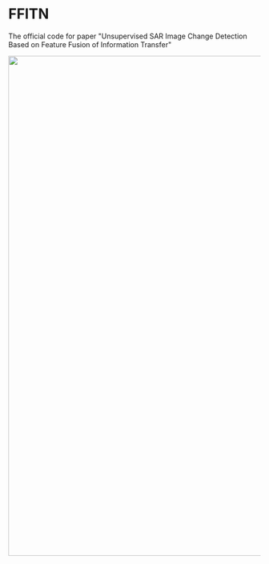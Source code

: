 # FFITN
The official code for paper "Unsupervised SAR Image Change Detection Based on Feature Fusion of Information Transfer"

<img src="https://github.com/TangXu-Group/blob/main/FFITN/Framework.png" width="1000px">
